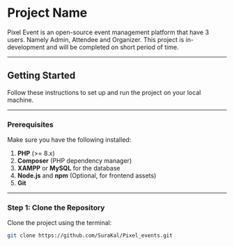 # Project Name

Pixel Event is an open-source event management platform that have 3 users. Namely Admin, Attendee and Organizer. 
This project is in-development and will be completed on short period of time. 

---

## **Getting Started**

Follow these instructions to set up and run the project on your local machine.

---

### **Prerequisites**

Make sure you have the following installed:

1. **PHP** (>= 8.x)
2. **Composer** (PHP dependency manager)
3. **XAMPP** or **MySQL** for the database
4. **Node.js** and **npm** (Optional, for frontend assets)
5. **Git**

---

### **Step 1: Clone the Repository**

Clone the project using the terminal:

```bash
git clone https://github.com/SuraKal/Pixel_events.git


